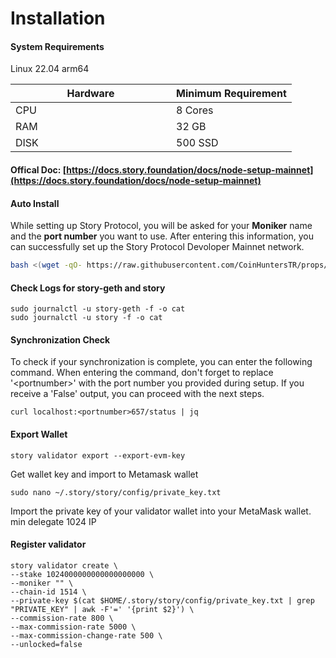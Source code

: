 # Installation

#### System Requirements

Linux 22.04 arm64

<table><thead><tr><th width="241">Hardware</th><th>Minimum Requirement</th></tr></thead><tbody><tr><td>CPU</td><td>8 Cores</td></tr><tr><td>RAM</td><td>32 GB</td></tr><tr><td>DISK</td><td>500 SSD</td></tr></tbody></table>

#### Offical Doc: [https://docs.story.foundation/docs/node-setup-mainnet](https://docs.story.foundation/docs/node-setup-mainnet)

#### Auto Install

While setting up Story Protocol, you will be asked for your **Moniker** name and the **port number** you want to use. After entering this information, you can successfully set up the Story Protocol  Devoloper Mainnet network.

```bash
bash <(wget -qO- https://raw.githubusercontent.com/CoinHuntersTR/props/refs/heads/main/AutoInstall/story-dev.sh)
```

#### Check Logs for story-geth and story

```
sudo journalctl -u story-geth -f -o cat
sudo journalctl -u story -f -o cat
```

#### Synchronization Check

To check if your synchronization is complete, you can enter the following command. When entering the command, don't forget to replace '\<portnumber>' with the port number you provided during setup. If you receive a 'False' output, you can proceed with the next steps.

```
curl localhost:<portnumber>657/status | jq
```

#### Export Wallet

```
story validator export --export-evm-key
```

Get wallet key and import to Metamask wallet&#x20;

```
sudo nano ~/.story/story/config/private_key.txt
```

Import the private key of your validator wallet into your MetaMask wallet. min delegate 1024 IP

#### Register validator

```
story validator create \
--stake 1024000000000000000000 \
--moniker "" \
--chain-id 1514 \
--private-key $(cat $HOME/.story/story/config/private_key.txt | grep "PRIVATE_KEY" | awk -F'=' '{print $2}') \
--commission-rate 800 \
--max-commission-rate 5000 \
--max-commission-change-rate 500 \
--unlocked=false
```

